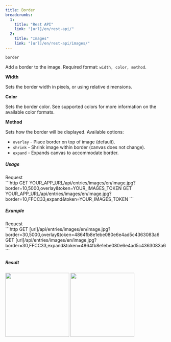 ```yaml
---
title: Border
breadcrumbs:
  1:
    title: "Rest API"
    link: "[url]/en/rest-api/"
  2:
    title: "Images"
    link: "[url]/en/rest-api/images/"
---
```


`border`

Add a border to the image. Required format: `width, color, method`.

**Width**

Sets the border width in pixels, or using relative dimensions.

**Color**

Sets the border color. See supported colors for more information on the available color formats.

**Method**

Sets how the border will be displayed. Available options:

* `overlay` - Place border on top of image (default).
* `shrink` - Shrink image within border (canvas does not change).
* `expand` - Expands canvas to accommodate border.

##### Usage

<div class="file-header">Request</div>
```http
GET YOUR_APP_URL/api/entries/images/en/image.jpg?border=10,5000,overlay&token=YOUR_IMAGES_TOKEN
GET YOUR_APP_URL/api/entries/images/en/image.jpg?border=10,FFCC33,expand&token=YOUR_IMAGES_TOKEN
```

##### Example

<div class="file-header">Request</div>
```http
GET [url]/api/entries/images/en/image.jpg?border=30,5000,overlay&token=4864fb8e1ebe080e6e4ad5c4363083a6
GET [url]/api/entries/images/en/image.jpg?border=30,FFCC33,expand&token=4864fb8e1ebe080e6e4ad5c4363083a6
```

##### Result

<img width="200" class="inline" src="[url]/api/images/entries/en/image.jpg?border=30,5000,overlay&token=4864fb8e1ebe080e6e4ad5c4363083a6">
<img width="200" class="inline" src="[url]/api/images/entries/en/image.jpg?border=30,FFCC33,expand&token=4864fb8e1ebe080e6e4ad5c4363083a6">
